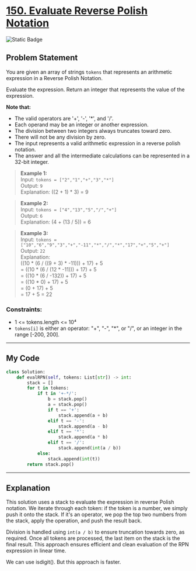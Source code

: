 # [150. Evaluate Reverse Polish Notation](https://leetcode.com/problems/evaluate-reverse-polish-notation)

![Static Badge](https://img.shields.io/badge/Difficulty-Medium-yellow)

## Problem Statement

You are given an array of strings `tokens` that represents an arithmetic expression in a Reverse Polish Notation.

Evaluate the expression. Return an integer that represents the value of the expression.

**Note that:**

- The valid operators are '+', '-', '*', and '/'.
- Each operand may be an integer or another expression.
- The division between two integers always truncates toward zero.
- There will not be any division by zero.
- The input represents a valid arithmetic expression in a reverse polish notation.
- The answer and all the intermediate calculations can be represented in a 32-bit integer.

> **Example 1:**  
> Input: `tokens = ["2","1","+","3","*"]`  
> Output: `9`  
> Explanation: ((2 + 1) * 3) = 9  

> **Example 2:**  
> Input: `tokens = ["4","13","5","/","+"]`  
> Output: `6`  
> Explanation: (4 + (13 / 5)) = 6  

> **Example 3:**  
> Input: `tokens = ["10","6","9","3","+","-11","*","/","*","17","+","5","+"]`  
> Output: `22`  
> Explanation:  
> ((10 * (6 / ((9 + 3) * -11))) + 17) + 5  
> = ((10 * (6 / (12 * -11))) + 17) + 5  
> = ((10 * (6 / -132)) + 17) + 5  
> = ((10 * 0) + 17) + 5  
> = (0 + 17) + 5  
> = 17 + 5 = 22  

### Constraints:

- 1 <= tokens.length <= 10⁴  
- `tokens[i]` is either an operator: "+", "-", "*", or "/", or an integer in the range [-200, 200].

---

## My Code

```python
class Solution:
    def evalRPN(self, tokens: List[str]) -> int:
        stack = []
        for t in tokens:
            if t in '+-*/':
                b = stack.pop()
                a = stack.pop()
                if t == '+':
                    stack.append(a + b)
                elif t == '-':
                    stack.append(a - b)
                elif t == '*':
                    stack.append(a * b)
                elif t == '/':
                    stack.append(int(a / b))
            else:
                stack.append(int(t))
        return stack.pop()
```

---

## Explanation

This solution uses a stack to evaluate the expression in reverse Polish notation. We iterate through each token: if the token is a number, we simply push it onto the stack. If it's an operator, we pop the top two numbers from the stack, apply the operation, and push the result back.

Division is handled using `int(a / b)` to ensure truncation towards zero, as required. Once all tokens are processed, the last item on the stack is the final result. This approach ensures efficient and clean evaluation of the RPN expression in linear time.

We can use isdigit(). But this approach is faster.